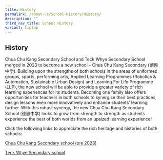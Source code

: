 ```yaml
---
title: History
permalink: /about-us/School-History/History/
description: ""
third_nav_title: School History
variant: tiptap
---
```

<h2><strong>History</strong></h2>
<p>Chua Chu Kang Secondary School and Teck Whye Secondary School merged in
2023 to become a new school – Chua Chu Kang Secondary (德惠中学). Building
upon the strengths of both schools in the areas of uniformed groups, sports,
performing arts, Applied Learning Programmes (Robotics &amp; Automation,
Sustainable Urban Design) and Learning For Life Programme (LLP), the new
school will be able to provide a greater variety of rich learning experiences
for its students. Becoming one family also offers opportunities for teachers
in both schools to synergise their best practices, design lessons even
more innovatively and enhance students’ learning further. With this robust
synergy, the new Chua Chu Kang Secondary School (德惠中学) looks to grow from
strength to strength as students experience the best of both worlds from
an upsized learning experience!</p>
<p>Click the following links to appreciate the rich heritage and histories
of both schools:</p>
<p><a href="/about-us/School-History/Chua-Chu-Kang-Secondary-School/" rel="noopener noreferrer nofollow" target="_blank">Chua Chu kang Secondary school (pre 2023)</a>
</p>
<p><a href="https://www.chuachukangsec.moe.edu.sg/about-us/school-history/teck-whye-secondary-school/" rel="noopener noreferrer nofollow" target="_blank">Teck Whye Secondary school</a>
</p>